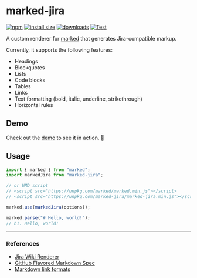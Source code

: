 # marked-jira

[![npm](https://badgen.net/npm/v/marked-jira)](https://www.npmjs.com/package/marked-jira)
[![install size](https://badgen.net/packagephobia/install/marked-jira)](https://packagephobia.now.sh/result?p=marked-jira)
[![downloads](https://badgen.net/npm/dt/marked-jira)](https://www.npmjs.com/package/marked-jira)
[![Test](https://github.com/MrMarble/marked-jira/actions/workflows/test.yaml/badge.svg)](https://github.com/MrMarble/marked-jira/actions/workflows/test.yaml)

A custom renderer for [marked](https://marked.js.org) that generates Jira-compatible markup.

Currently, it supports the following features:
- Headings
- Blockquotes
- Lists
- Code blocks
- Tables
- Links
- Text formatting (bold, italic, underline, strikethrough)
- Horizontal rules


## Demo
Check out the [demo](https://marked-jira.mrmarble.dev) to see it in action. 👀


## Usage
```javascript
import { marked } from "marked";
import markedJira from "marked-jira";

// or UMD script
// <script src="https://unpkg.com/marked/marked.min.js"></script>
// <script src="https://unpkg.com/marked-jira/marked-jira.min.js"></script>

marked.use(markedJira(options));

marked.parse("# Hello, world!");
// h1. Hello, world!
```

---

### References
- [Jira Wiki Renderer](https://jira.atlassian.com/secure/WikiRendererHelpAction.jspa?section=all)
- [GitHub Flavored Markdown Spec](https://docs.github.com/get-started/writing-on-github/getting-started-with-writing-and-formatting-on-github/basic-writing-and-formatting-syntax)
- [Markdown link formats](https://gist.github.com/emedinaa/28ed71b450243aba48accd634679f805)
